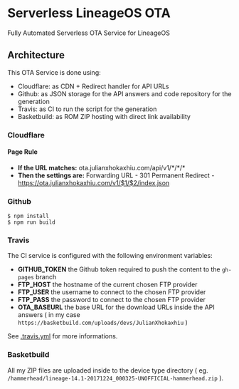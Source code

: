 # Serverless LineageOS OTA
Fully Automated Serverless OTA Service for LineageOS

## Architecture

This OTA Service is done using:

- Cloudflare: as CDN + Redirect handler for API URLs
- Github: as JSON storage for the API answers and code repository for the generation
- Travis: as CI to run the script for the generation
- Basketbuild: as ROM ZIP hosting with direct link availability

### Cloudflare

#### Page Rule

- **If the URL matches:** ota.julianxhokaxhiu.com/api/v1/\*/\*/\*
- **Then the settings are:** Forwarding URL - 301 Permanent Redirect - https://ota.julianxhokaxhiu.com/v1/$1/$2/index.json

### Github

```shell
$ npm install
$ npm run build
```

### Travis

The CI service is configured with the following environment variables:

- **GITHUB_TOKEN** the Github token required to push the content to the `gh-pages` branch
- **FTP_HOST** the hostname of the current chosen FTP provider
- **FTP_USER** the username to connect to the chosen FTP provider
- **FTP_PASS** the password to connect to the chosen FTP provider
- **OTA_BASEURL** the base URL for the download URLs inside the API answers ( in my case `https://basketbuild.com/uploads/devs/JulianXhokaxhiu` )

See [.travis.yml](.travis.yml) for more informations.

### Basketbuild

All my ZIP files are uploaded inside to the device type directory ( eg. `/hammerhead/lineage-14.1-20171224_000325-UNOFFICIAL-hammerhead.zip` ).
